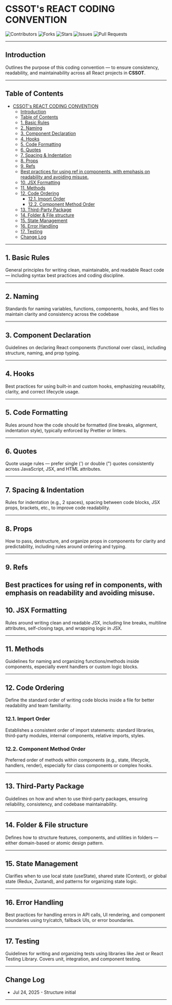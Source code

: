 # CSSOT's REACT CODING CONVENTION

![Contributors](https://img.shields.io/github/contributors/CSSOT/cssot-coding-convention-and-guidelines?style=for-the-badge) ![Forks](https://img.shields.io/github/forks/CSSOT/cssot-coding-convention-and-guidelines?style=for-the-badge) ![Stars](https://img.shields.io/github/stars/CSSOT/cssot-coding-convention-and-guidelines?style=for-the-badge) ![Issues](https://img.shields.io/github/issues/DOM-Technology/coding-convention-and-guidelines?style=for-the-badge) ![Pull Requests](https://img.shields.io/github/issues-pr/CSSOT/cssot-coding-convention-and-guidelines?style=for-the-badge)

---

## Introduction

Outlines the purpose of this coding convention — to ensure consistency, readability, and maintainability across all React projects in **CSSOT**.

---

## Table of Contents

- [CSSOT's REACT CODING CONVENTION](#cssots-react-coding-convention)
  - [Introduction](#introduction)
  - [Table of Contents](#table-of-contents)
  - [1. Basic Rules](#1-basic-rules)
  - [2. Naming](#2-naming)
  - [3. Component Declaration](#3-component-declaration)
  - [4. Hooks](#4-hooks)
  - [5. Code Formatting](#5-code-formatting)
  - [6. Quotes](#6-quotes)
  - [7. Spacing \& Indentation](#7-spacing--indentation)
  - [8. Props](#8-props)
  - [9. Refs](#9-refs)
  - [Best practices for using ref in components, with emphasis on readability and avoiding misuse.](#best-practices-for-using-ref-in-components-with-emphasis-on-readability-and-avoiding-misuse)
  - [10. JSX Formatting](#10-jsx-formatting)
  - [11. Methods](#11-methods)
  - [12. Code Ordering](#12-code-ordering)
    - [12.1. Import Order](#121-import-order)
    - [12.2. Component Method Order](#122-component-method-order)
  - [13. Third-Party Package](#13-third-party-package)
  - [14. Folder \& File structure](#14-folder--file-structure)
  - [15. State Management](#15-state-management)
  - [16. Error Handling](#16-error-handling)
  - [17. Testing](#17-testing)
  - [Change Log](#change-log)

---

## 1. Basic Rules

General principles for writing clean, maintainable, and readable React code — including syntax best practices and coding discipline.

---

## 2. Naming

Standards for naming variables, functions, components, hooks, and files to maintain clarity and consistency across the codebase

---

## 3. Component Declaration

Guidelines on declaring React components (functional over class), including structure, naming, and prop typing.

---

## 4. Hooks

Best practices for using built-in and custom hooks, emphasizing reusability, clarity, and correct lifecycle usage.

---

## 5. Code Formatting

Rules around how the code should be formatted (line breaks, alignment, indentation style), typically enforced by Prettier or linters.

---

## 6. Quotes

Quote usage rules — prefer single (') or double (") quotes consistently across JavaScript, JSX, and HTML attributes.

---

## 7. Spacing & Indentation

Rules for indentation (e.g., 2 spaces), spacing between code blocks, JSX props, brackets, etc., to improve code readability.

---

## 8. Props

How to pass, destructure, and organize props in components for clarity and predictability, including rules around ordering and typing.

---

## 9. Refs

Best practices for using ref in components, with emphasis on readability and avoiding misuse.
---

## 10. JSX Formatting

Rules around writing clean and readable JSX, including line breaks, multiline attributes, self-closing tags, and wrapping logic in JSX.

---

## 11. Methods

Guidelines for naming and organizing functions/methods inside components, especially event handlers or custom logic blocks.

---

## 12. Code Ordering

Define the standard order of writing code blocks inside a file for better readability and team familiarity.

### 12.1. Import Order

Establishes a consistent order of import statements: standard libraries, third-party modules, internal components, relative imports, styles.

### 12.2. Component Method Order

Preferred order of methods within components (e.g., state, lifecycle, handlers, render), especially for class components or complex hooks.

---

## 13. Third-Party Package

Guidelines on how and when to use third-party packages, ensuring reliability, consistency, and codebase maintainability.

---

## 14. Folder & File structure

Defines how to structure features, components, and utilities in folders — either domain-based or atomic design pattern.

---

## 15. State Management

Clarifies when to use local state (useState), shared state (Context), or global state (Redux, Zustand), and patterns for organizing state logic.

---

## 16. Error Handling

Best practices for handling errors in API calls, UI rendering, and component boundaries using try/catch, fallback UIs, or error boundaries.

---

## 17. Testing

Guidelines for writing and organizing tests using libraries like Jest or React Testing Library. Covers unit, integration, and component testing.

---

## Change Log

- Jul 24, 2025 - Structure initial
---


